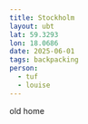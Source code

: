 ```yaml
---
title: Stockholm
layout: ubt
lat: 59.3293
lon: 18.0686
date: 2025-06-01
tags: backpacking
person:
  - tuf
  - louise
---
```


old home 